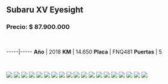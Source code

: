 ## Subaru XV Eyesight

### Precio: $ 87.900.000

<p>&nbsp;</p>

-----|-----
**Año** | 2018
**KM** | 14.650
**Placa** | FNQ481
**Puertas** | 5


<p>&nbsp;</p>


<img src="images/Subaru XV Eyesight Plata FNQ481 - 10.PNG?raw=true"/>
<img src="images/Subaru XV Eyesight Plata FNQ481 - 11.PNG?raw=true"/>
<img src="images/Subaru XV Eyesight Plata FNQ481 - 12.PNG?raw=true"/>
<img src="images/Subaru XV Eyesight Plata FNQ481 - 13.PNG?raw=true"/>
<img src="images/Subaru XV Eyesight Plata FNQ481 - 14.PNG?raw=true"/>
<img src="images/Subaru XV Eyesight Plata FNQ481 - 15.PNG?raw=true"/>
<img src="images/Subaru XV Eyesight Plata FNQ481 - 16.PNG?raw=true"/>
<img src="images/Subaru XV Eyesight Plata FNQ481 - 18.PNG?raw=true"/>
<img src="images/Subaru XV Eyesight Plata FNQ481 - 19.PNG?raw=true"/>
<img src="images/Subaru XV Eyesight Plata FNQ481 - 2.PNG?raw=true"/>
<img src="images/Subaru XV Eyesight Plata FNQ481 - 20.PNG?raw=true"/>
<img src="images/Subaru XV Eyesight Plata FNQ481 - 21.PNG?raw=true"/>
<img src="images/Subaru XV Eyesight Plata FNQ481 - 3.PNG?raw=true"/>
<img src="images/Subaru XV Eyesight Plata FNQ481 - 4.PNG?raw=true"/>
<img src="images/Subaru XV Eyesight Plata FNQ481 - 5.PNG?raw=true"/>
<img src="images/Subaru XV Eyesight Plata FNQ481 - 7.PNG?raw=true"/>
<img src="images/Subaru XV Eyesight Plata FNQ481 - 8.PNG?raw=true"/>
<img src="images/Subaru XV Eyesight Plata FNQ481 - 9.PNG?raw=true"/>
<img src="images/Subaru XV Eyesight Plata FNQ481.PNG?raw=true"/>


